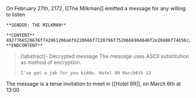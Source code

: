 On February 27th, 2172, [[The Milkman]] emitted a message for any willing to listen

```
**SENDER: THE MILKMAN**

**CONTENT**
4927766520676f742061206a6f6220666f7220796f75206b6964646f2e20486f74656c203939204d61726368367468203133
**ENDCONTENT**
```

> [!abstract]- Decrypted message
> The message uses ASCII substitution as method of encryption.
> ```
> I've got a job for you kiddo. Hotel 99 March6th 13
> ```

The message is a terse invitation to meet in [[Hotel 99]], on March 6th at 13:00